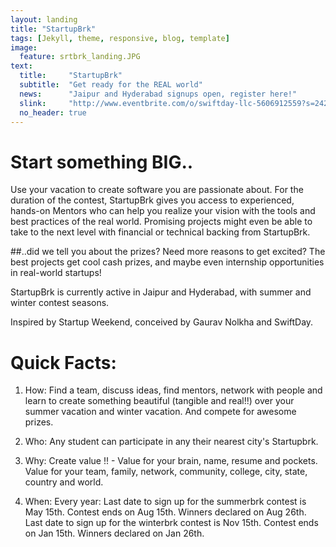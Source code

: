 ```yaml
---
layout: landing
title: "StartupBrk"
tags: [Jekyll, theme, responsive, blog, template]
image:
  feature: srtbrk_landing.JPG
text:
  title:     "StartupBrk"
  subtitle:  "Get ready for the REAL world"
  news:      "Jaipur and Hyderabad signups open, register here!"
  slink:     "http://www.eventbrite.com/o/swiftday-llc-5606912559?s=24250965"
  no_header: true
---
```

# Start something BIG..
Use your vacation to create software you are passionate about. For the duration of the contest, StartupBrk gives you access to experienced, hands-on Mentors who can help you realize your vision with the tools and best practices of the real world. Promising projects might even be able to take to the next level with financial or technical backing from StartupBrk.

##..did we tell you about the prizes?
Need more reasons to get excited? The best projects get cool cash prizes, and maybe even internship opportunities in real-world startups!

StartupBrk is currently active in Jaipur and Hyderabad, with summer and winter contest seasons.

Inspired by Startup Weekend, conceived by Gaurav Nolkha and SwiftDay.

# Quick Facts:
1. How: Find a team, discuss ideas, find mentors, network with people and learn to create something beautiful (tangible and real!!) over your summer vacation and winter vacation. And compete for awesome prizes.

2. Who: Any student can participate in any their nearest city's Startupbrk.

3. Why: Create value !! - Value for your brain, name, resume and pockets. Value for your team, family, network, community, college, city, state, country and world. 

4. When: Every year:
Last date to sign up for the summerbrk contest is May 15th. Contest ends on Aug 15th. Winners declared on Aug 26th.
Last date to sign up for the winterbrk contest is Nov 15th. Contest ends on Jan 15th. Winners declared on Jan 26th.
